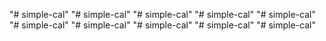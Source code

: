 "# simple-cal" 
"# simple-cal" 
"# simple-cal" 
"# simple-cal" 
"# simple-cal" 
"# simple-cal" 
"# simple-cal" 
"# simple-cal" 
"# simple-cal" 
"# simple-cal" 
